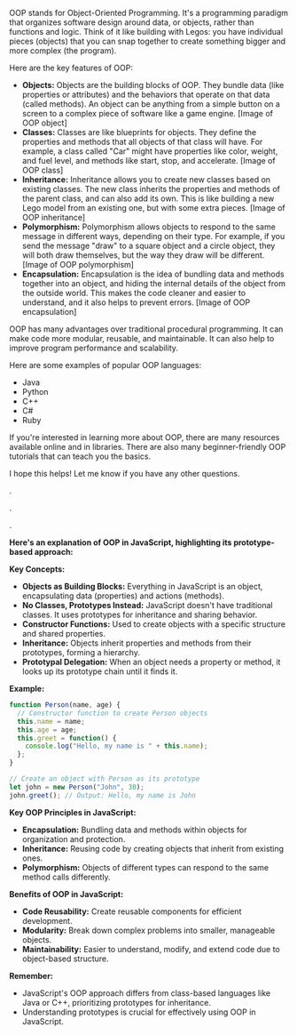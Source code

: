 OOP stands for Object-Oriented Programming. It's a programming paradigm that organizes software design around data, or objects, rather than functions and logic. Think of it like building with Legos: you have individual pieces (objects) that you can snap together to create something bigger and more complex (the program).

Here are the key features of OOP:

* **Objects:** Objects are the building blocks of OOP. They bundle data (like properties or attributes) and the behaviors that operate on that data (called methods). An object can be anything from a simple button on a screen to a complex piece of software like a game engine.
[Image of OOP object]
* **Classes:** Classes are like blueprints for objects. They define the properties and methods that all objects of that class will have. For example, a class called "Car" might have properties like color, weight, and fuel level, and methods like start, stop, and accelerate.
[Image of OOP class]
* **Inheritance:** Inheritance allows you to create new classes based on existing classes. The new class inherits the properties and methods of the parent class, and can also add its own. This is like building a new Lego model from an existing one, but with some extra pieces.
[Image of OOP inheritance]
* **Polymorphism:** Polymorphism allows objects to respond to the same message in different ways, depending on their type. For example, if you send the message "draw" to a square object and a circle object, they will both draw themselves, but the way they draw will be different.
[Image of OOP polymorphism]
* **Encapsulation:** Encapsulation is the idea of bundling data and methods together into an object, and hiding the internal details of the object from the outside world. This makes the code cleaner and easier to understand, and it also helps to prevent errors.
[Image of OOP encapsulation]

OOP has many advantages over traditional procedural programming. It can make code more modular, reusable, and maintainable. It can also help to improve program performance and scalability.

Here are some examples of popular OOP languages:

* Java
* Python
* C++
* C#
* Ruby

If you're interested in learning more about OOP, there are many resources available online and in libraries. There are also many beginner-friendly OOP tutorials that can teach you the basics.

I hope this helps! Let me know if you have any other questions.











.  



.


  
.


 **Here's an explanation of OOP in JavaScript, highlighting its prototype-based approach:**

**Key Concepts:**

- **Objects as Building Blocks:** Everything in JavaScript is an object, encapsulating data (properties) and actions (methods).
- **No Classes, Prototypes Instead:** JavaScript doesn't have traditional classes. It uses prototypes for inheritance and sharing behavior.
- **Constructor Functions:** Used to create objects with a specific structure and shared properties.
- **Inheritance:** Objects inherit properties and methods from their prototypes, forming a hierarchy.
- **Prototypal Delegation:** When an object needs a property or method, it looks up its prototype chain until it finds it.

**Example:**

```javascript
function Person(name, age) {
  // Constructor function to create Person objects
  this.name = name;
  this.age = age;
  this.greet = function() {
    console.log("Hello, my name is " + this.name);
  };
}

// Create an object with Person as its prototype
let john = new Person("John", 30);
john.greet(); // Output: Hello, my name is John
```

**Key OOP Principles in JavaScript:**

- **Encapsulation:** Bundling data and methods within objects for organization and protection.
- **Inheritance:** Reusing code by creating objects that inherit from existing ones.
- **Polymorphism:** Objects of different types can respond to the same method calls differently.

**Benefits of OOP in JavaScript:**

- **Code Reusability:** Create reusable components for efficient development.
- **Modularity:** Break down complex problems into smaller, manageable objects.
- **Maintainability:** Easier to understand, modify, and extend code due to object-based structure.

**Remember:**

- JavaScript's OOP approach differs from class-based languages like Java or C++, prioritizing prototypes for inheritance.
- Understanding prototypes is crucial for effectively using OOP in JavaScript.
